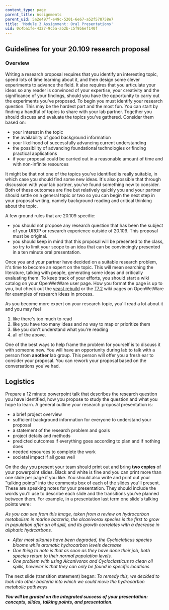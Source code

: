 ```yaml
---
content_type: page
parent_title: Assignments
parent_uid: 5a2e497f-e49c-5201-6e67-a52f578758e7
title: 'Module 3 Assignment: Oral Presentations'
uid: 0c4ba1fe-4327-9c5a-ab2b-c5f956ef140f
---
```


Guidelines for your 20.109 research proposal
--------------------------------------------

### Overview

Writing a research proposal requires that you identify an interesting topic, spend lots of time learning about it, and then design some clever experiments to advance the field. It also requires that you articulate your ideas so any reader is convinced of your expertise, your creativity and the significance of your findings, should you have the opportunity to carry out the experiments you've proposed. To begin you must identify your research question. This may be the hardest part and the most fun. You can start by finding a handful of topics to share with your lab partner. Together you should discuss and evaluate the topics you've gathered. Consider them based on:

*   your interest in the topic
*   the availability of good background information
*   your likelihood of successfully advancing current understanding
*   the possibility of advancing foundational technologies or finding practical applications
*   if your proposal could be carried out in a reasonable amount of time and with non-infinite resources

It might be that not one of the topics you've identified is really suitable, in which case you should find some new ideas. It's also possible that through discussion with your lab partner, you've found something new to consider. Both of these outcomes are fine but relatively quickly you and your partner should settle on a general topic or two so you can begin the next step in your proposal writing, namely background reading and critical thinking about the topic.

A few ground rules that are 20.109 specific:

*   you should not propose any research question that has been the subject of your UROP or research experience outside of 20.109. This proposal must be original.
*   you should keep in mind that this proposal will be presented to the class, so try to limit your scope to an idea that can be convincingly presented in a ten minute oral presentation.

Once you and your partner have decided on a suitable research problem, it's time to become an expert on the topic. This will mean searching the literature, talking with people, generating some ideas and critically evaluating them. To keep track of your efforts, you should start a wiki catalog on your OpenWetWare user page. How you format the page is up to you, but check out the [yeast rebuild](http://openwetware.org/wiki/Yeast_rebuild) or the [T7.2](http://openwetware.org/wiki/T7.2) wiki pages on OpenWetWare for examples of research ideas in process.

As you become more expert on your research topic, you'll read a lot about it and you may feel

1.  like there's too much to read
2.  like you have too many ideas and no way to map or prioritize them
3.  like you don't understand what you're reading
4.  all of the above.

One of the best ways to help frame the problem for yourself is to discuss it with someone new. You will have an opportunity during lab to talk with a person from **another** lab group. This person will offer you a fresh ear to consider your proposal. You can rework your proposal based on the conversations you've had.

Logistics
---------

Prepare a 12 minute powerpoint talk that describes the research question you have identified, how you propose to study the question and what you hope to learn. A general outline your research proposal presentation is:

*   a brief project overview
*   sufficient background information for everyone to understand your proposal
*   a statement of the research problem and goals
*   project details and methods
*   predicted outcomes if everything goes according to plan and if nothing does
*   needed resources to complete the work
*   societal impact if all goes well

On the day you present your team should print out and bring **two copies** of your powerpoint slides. Black and white is fine and you can print more than one slide per page if you like. You should also write and print out your "talking points" into the comments box of each of the slides you'll present. These are speaking notes for your presentation. They should include the words you'll use to describe each slide and the transitions you've planned between them. For example, in a presentation last term one slide's talking points were:

_As you can see from this image, taken from a review on hydrocarbon metabolism in marine bacteria, the alcanivorax species is the first to grow in population after an oil spill, and its growth correlates with a decrease in aliphatic hydrcarbons._

*   _After most alkanes have been degraded, the Cycloclaticus species blooms while aromatic hydrocarbon levels decrease_
*   _One thing to note is that as soon as they have done their job, both species return to their normal population levels._
*   _One problem with using Alcanivorax and Cycloclasticus to clean oil spills, however is that they can only be found in specific locations_

The next slide (transition statement) began: _To remedy this, we decided to look into other bacteria into which we could move the hydrocarbon metabolic pathways_

_**You will be graded on the integrated success of your presentation: concepts, slides, talking points, and presentation.**_